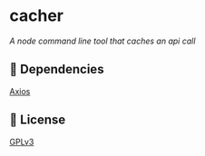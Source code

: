 # cacher
_A node command line tool that caches an api call_

## 🤝 Dependencies
[Axios](https://www.npmjs.com/package/axios)  

## 📝 License
[GPLv3](https://choosealicense.com/licenses/gpl-3.0/)
